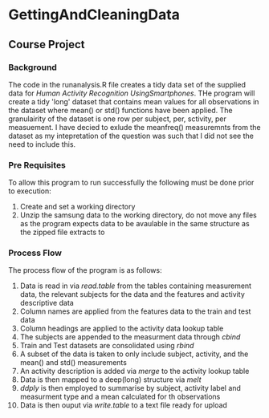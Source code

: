 # GettingAndCleaningData
## Course Project

### Background

The code in the runanalysis.R file creates a tidy data set of the supplied data for *Human Activity Recognition UsingSmartphones*. THe program will create a tidy 'long' dataset that contains mean values for all observations in the dataset where mean() or std() functions have been applied. The granulairity of the dataset is one row per subject, per, sctivity, per measuement. I have decied to exlude the meanfreq() measuremnts from the dataset as my intepretation of the question was such that I did not see the need to include this. 

### Pre Requisites
To allow this program to run successfully the following must be done prior to execution:

1. Create and set a working directory 
2. Unzip the samsung data to the working directory, do not move any files as the program expects data to be avaulable in the same structure as the zipped file extracts to

### Process Flow

The process flow of the program is as follows:

1. Data is read in via *read.table*  from the tables containing measurement data, the relevant subjects for the data and the features and activity descriptive data
2. Column names are applied from the features data to the train and test data
3. Column headings are applied to the activity data lookup table
4. The subjects are appended to the measurment data through *cbind*
5. Train and Test datasets are consolidated using *rbind*
6. A subset of the data is taken to only include subject, activity, and the mean() and std() measurements
7. An activity description is added via *merge* to the activity lookup table
8. Data is then mapped to a deep(long) structure via *melt*
9. *ddply* is then employed to summarise by subject, activity label and measurment type and a mean calculated for th observations 
10. Data is then ouput via *write.table* to a text file ready for upload
